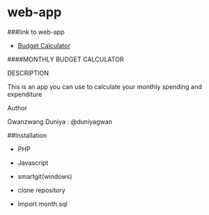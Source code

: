 web-app
=======
###link to web-app
- [Budget Calculator](http://invis.io/CB441OJZ)


 ####MONTHLY BUDGET CALCULATOR


 DESCRIPTION

 This is an app you can use to calculate your monthly spending and expenditure


 Author


 Gwanzwang Duniya : @duniyagwan



 ##Installation


 - PHP

 - Javascript

 - smartgit(windows)

 - clone repository

 - Import month.sql 